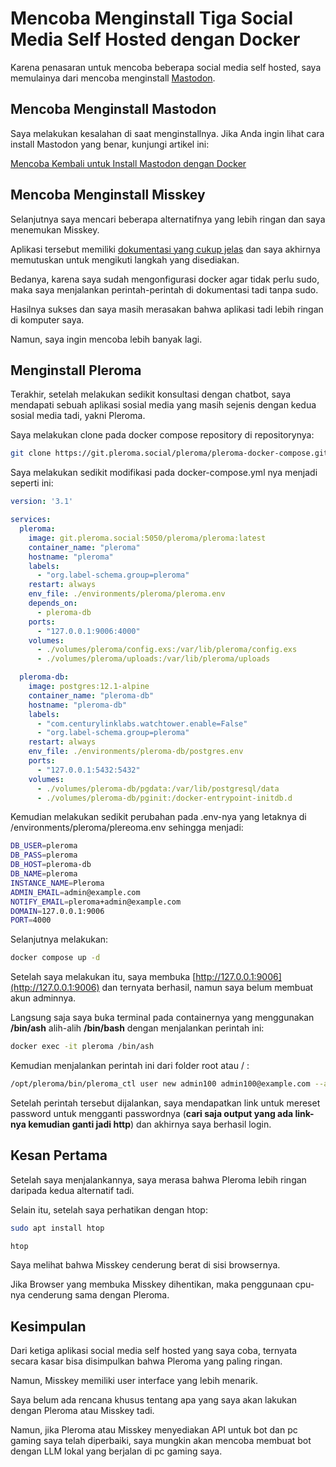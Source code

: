 # Mencoba Menginstall Tiga Social Media Self Hosted dengan Docker

Karena penasaran untuk mencoba beberapa social media self hosted, saya memulainya dari mencoba menginstall [Mastodon](https://docs.joinmastodon.org).

## Mencoba Menginstall Mastodon

Saya melakukan kesalahan di saat menginstallnya. Jika Anda ingin lihat cara install Mastodon yang benar, kunjungi artikel ini:

[Mencoba Kembali untuk Install Mastodon dengan Docker](../2025-07/Mencoba-Kembali-untuk-Install-Mastodon-dengan-Docker.md)

## Mencoba Menginstall Misskey

Selanjutnya saya mencari beberapa alternatifnya yang lebih ringan dan saya menemukan Misskey.

Aplikasi tersebut memiliki [dokumentasi yang cukup jelas](https://misskey-hub.net/en/docs/for-admin/install/guides/docker/) dan saya akhirnya memutuskan untuk mengikuti langkah yang disediakan.

Bedanya, karena saya sudah mengonfigurasi docker agar tidak perlu sudo, maka saya menjalankan perintah-perintah di dokumentasi tadi tanpa sudo.

Hasilnya sukses dan saya masih merasakan bahwa aplikasi tadi lebih ringan di komputer saya.

Namun, saya ingin mencoba lebih banyak lagi.

## Menginstall Pleroma

Terakhir, setelah melakukan sedikit konsultasi dengan chatbot, saya mendapati sebuah aplikasi sosial media yang masih sejenis dengan kedua sosial media tadi, yakni Pleroma.

Saya melakukan clone pada docker compose repository di repositorynya:

```bash
git clone https://git.pleroma.social/pleroma/pleroma-docker-compose.git
```

Saya melakukan sedikit modifikasi pada docker-compose.yml nya menjadi seperti ini:

```yaml
version: '3.1'

services:
  pleroma:
    image: git.pleroma.social:5050/pleroma/pleroma:latest
    container_name: "pleroma"
    hostname: "pleroma"
    labels:
      - "org.label-schema.group=pleroma"
    restart: always
    env_file: ./environments/pleroma/pleroma.env
    depends_on:
      - pleroma-db
    ports:
      - "127.0.0.1:9006:4000"
    volumes:
      - ./volumes/pleroma/config.exs:/var/lib/pleroma/config.exs
      - ./volumes/pleroma/uploads:/var/lib/pleroma/uploads

  pleroma-db:
    image: postgres:12.1-alpine
    container_name: "pleroma-db"
    hostname: "pleroma-db"
    labels:
      - "com.centurylinklabs.watchtower.enable=False"
      - "org.label-schema.group=pleroma"
    restart: always
    env_file: ./environments/pleroma-db/postgres.env
    ports:
      - "127.0.0.1:5432:5432"
    volumes:
      - ./volumes/pleroma-db/pgdata:/var/lib/postgresql/data
      - ./volumes/pleroma-db/pginit:/docker-entrypoint-initdb.d
```

Kemudian melakukan sedikit perubahan pada .env-nya yang letaknya di /environments/pleroma/plereoma.env sehingga menjadi:

```bash
DB_USER=pleroma
DB_PASS=pleroma
DB_HOST=pleroma-db
DB_NAME=pleroma
INSTANCE_NAME=Pleroma
ADMIN_EMAIL=admin@example.com
NOTIFY_EMAIL=pleroma+admin@example.com
DOMAIN=127.0.0.1:9006
PORT=4000
```

Selanjutnya melakukan:

```bash
docker compose up -d
```

Setelah saya melakukan itu, saya membuka [http://127.0.0.1:9006](http://127.0.0.1:9006) dan ternyata berhasil, namun saya belum membuat akun adminnya.

Langsung saja saya buka terminal pada containernya yang menggunakan **/bin/ash** alih-alih **/bin/bash** dengan menjalankan perintah ini:

```bash
docker exec -it pleroma /bin/ash
```

Kemudian menjalankan perintah ini dari folder root atau / :

```bash
/opt/pleroma/bin/pleroma_ctl user new admin100 admin100@example.com --admin
```

Setelah perintah tersebut dijalankan, saya mendapatkan link untuk mereset password untuk mengganti passwordnya (**cari saja output yang ada link-nya kemudian ganti jadi http**) dan akhirnya saya berhasil login.

## Kesan Pertama

Setelah saya menjalankannya, saya merasa bahwa Pleroma lebih ringan daripada kedua alternatif tadi.

Selain itu, setelah saya perhatikan dengan htop:

```bash
sudo apt install htop

htop
```

Saya melihat bahwa Misskey cenderung berat di sisi browsernya.

Jika Browser yang membuka Misskey dihentikan, maka penggunaan cpu-nya cenderung sama dengan Pleroma.

## Kesimpulan

Dari ketiga aplikasi social media self hosted yang saya coba, ternyata secara kasar bisa disimpulkan bahwa Pleroma yang paling ringan.

Namun, Misskey memiliki user interface yang lebih menarik.

Saya belum ada rencana khusus tentang apa yang saya akan lakukan dengan Pleroma atau Misskey tadi.

Namun, jika Pleroma atau Misskey menyediakan API untuk bot dan pc gaming saya telah diperbaiki, saya mungkin akan mencoba membuat bot dengan LLM lokal yang berjalan di pc gaming saya.
